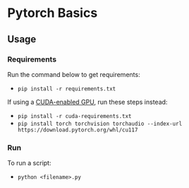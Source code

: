 # Pytorch Basics

## Usage

### Requirements

Run the command below to get requirements:

- `pip install -r requirements.txt`

If using a [CUDA-enabled GPU](https://developer.nvidia.com/cuda-gpus), run these steps instead:

- `pip install -r cuda-requirements.txt`
- `pip install torch torchvision torchaudio --index-url https://download.pytorch.org/whl/cu117`

### Run

To run a script:

- `python <filename>.py`

